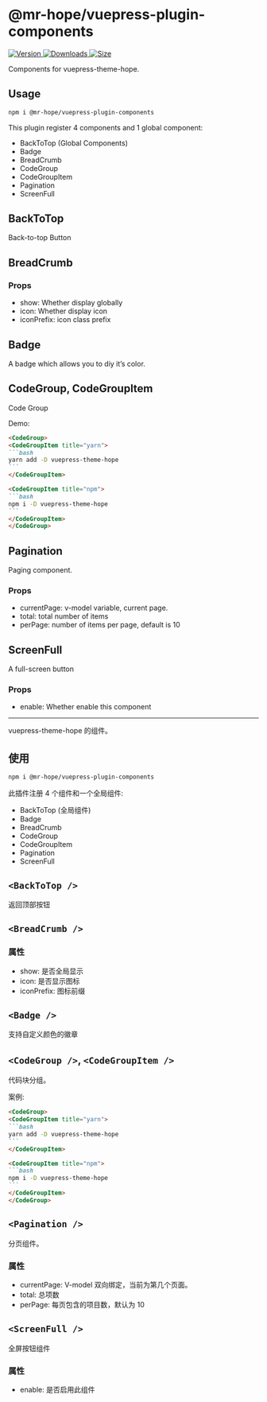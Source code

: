 # @mr-hope/vuepress-plugin-components

[![Version](https://img.shields.io/npm/v/@mr-hope/vuepress-plugin-components.svg?style=flat-square&logo=npm) ![Downloads](https://img.shields.io/npm/dm/@mr-hope/vuepress-plugin-components.svg?style=flat-square&logo=npm) ![Size](https://img.shields.io/bundlephobia/min/@mr-hope/vuepress-plugin-components?style=flat-square&logo=npm)](https://www.npmjs.com/package/@mr-hope/vuepress-plugin-components)

Components for vuepress-theme-hope.

## Usage

```bash
npm i @mr-hope/vuepress-plugin-components
```

This plugin register 4 components and 1 global component:

- BackToTop (Global Components)
- Badge
- BreadCrumb
- CodeGroup
- CodeGroupItem
- Pagination
- ScreenFull

## BackToTop

Back-to-top Button

## BreadCrumb

### Props

- show: Whether display globally
- icon: Whether display icon
- iconPrefix: icon class prefix

## Badge

A badge which allows you to diy it’s color.

## CodeGroup, CodeGroupItem

Code Group

Demo:

````md
<CodeGroup>
<CodeGroupItem title="yarn">
```bash
yarn add -D vuepress-theme-hope
```
</CodeGroupItem>

<CodeGroupItem title="npm">
```bash
npm i -D vuepress-theme-hope
```
</CodeGroupItem>
</CodeGroup>
````

## Pagination

Paging component.

### Props

- currentPage: v-model variable, current page.
- total: total number of items
- perPage: number of items per page, default is 10

## ScreenFull

A full-screen button

### Props

- enable: Whether enable this component

---

vuepress-theme-hope 的组件。

## 使用

```bash
npm i @mr-hope/vuepress-plugin-components
```

此插件注册 4 个组件和一个全局组件:

- BackToTop (全局组件)
- Badge
- BreadCrumb
- CodeGroup
- CodeGroupItem
- Pagination
- ScreenFull

## `<BackToTop />`

返回顶部按钮

## `<BreadCrumb />`

### 属性

- show: 是否全局显示
- icon: 是否显示图标
- iconPrefix: 图标前缀

## `<Badge />`

支持自定义颜色的徽章

## `<CodeGroup />`, `<CodeGroupItem />`

代码块分组。

案例:

````md
<CodeGroup>
<CodeGroupItem title="yarn">
```bash
yarn add -D vuepress-theme-hope
```
</CodeGroupItem>

<CodeGroupItem title="npm">
```bash
npm i -D vuepress-theme-hope
```
</CodeGroupItem>
</CodeGroup>
````

## `<Pagination />`

分页组件。

### 属性

- currentPage: V-model 双向绑定，当前为第几个页面。
- total: 总项数
- perPage: 每页包含的项目数，默认为 10

## `<ScreenFull />`

全屏按钮组件

### 属性

- enable: 是否启用此组件
